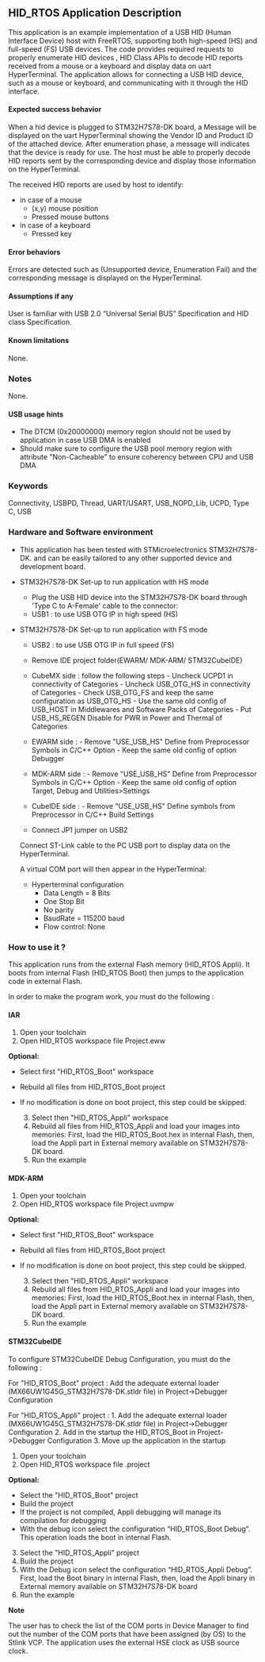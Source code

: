 ## <b>HID_RTOS Application Description</b>

This application is an example implementation of a USB HID (Human Interface Device) host with FreeRTOS, supporting both high-speed (HS) and full-speed (FS) USB devices.
The code provides required requests to properly enumerate HID devices , HID Class APIs to decode HID reports received from a mouse or a keyboard and display data on uart HyperTerminal.
The application allows for connecting a USB HID device, such as a mouse or keyboard, and communicating with it through the HID interface.

####  <b>Expected success behavior</b>

When a hid device is plugged to STM32H7S78-DK board, a Message will be displayed on the uart HyperTerminal showing the Vendor ID and Product ID of the attached device. After enumeration phase, a message will indicates that the device is ready for use. The host must be able to properly decode HID reports sent by the corresponding device and display those information on the HyperTerminal.

The received HID reports are used by host to identify:
- in case of a mouse
  - (x,y) mouse position
  - Pressed mouse buttons
- in case of a keyboard
  - Pressed key

#### <b>Error behaviors</b>

Errors are detected such as (Unsupported device, Enumeration Fail) and the corresponding message is displayed on the HyperTerminal.

#### <b>Assumptions if any</b>

User is familiar with USB 2.0 “Universal Serial BUS” Specification and HID class Specification.

#### <b>Known limitations</b>
None.

### <b>Notes</b>
None.

#### <b>USB usage hints</b>

- The DTCM (0x20000000) memory region should not be used by application in case USB DMA is enabled
- Should make sure to configure the USB pool memory region with attribute "Non-Cacheable" to ensure coherency between CPU and USB DMA

### <b>Keywords</b>

Connectivity, USBPD, Thread, UART/USART, USB_NOPD_Lib, UCPD, Type C, USB

### <b>Hardware and Software environment</b>

  - This application has been tested with STMicroelectronics STM32H7S78-DK. and can be easily tailored to any other supported device and development board.

- STM32H7S78-DK Set-up to run application with HS mode
    - Plug the USB HID device into the STM32H7S78-DK board through 'Type C  to A-Female' cable to the connector:
    - USB1 : to use USB OTG IP in high speed (HS)

- STM32H7S78-DK Set-up to run application with FS mode
    - USB2 : to use USB OTG IP in full speed (FS)
    - Remove IDE project folder(EWARM/ MDK-ARM/ STM32CubeIDE)
    - CubeMX side : follow the following steps
                  - Uncheck UCPD1 in connectivity of Categories
                  - Uncheck USB_OTG_HS in connectivity of Categories
                  - Check USB_OTG_FS and keep the same configuration as USB_OTG_HS
                  - Use the same old config of USB_HOST in Middlewares and Software Packs of Categories
                  - Put USB_HS_REGEN Disable for PWR in Power and Thermal of Categories
    - EWARM side : - Remove "USE_USB_HS" Define from Preprocessor Symbols in C/C++ Option
                   - Keep the same old config of option Debugger
    - MDK-ARM side : - Remove "USE_USB_HS" Define from Preprocessor Symbols in C/C++ Option
                     - Keep the same old config of option Target, Debug and Utilities>Settings
    - CubeIDE side : - Remove "USE_USB_HS" Define symbols from Preprocessor in C/C++ Build Settings

    - Connect JP1 jumper on USB2

    Connect ST-Link cable to the PC USB port to display data on the HyperTerminal.

    A virtual COM port will then appear in the HyperTerminal:
     - Hyperterminal configuration
       - Data Length = 8 Bits
       - One Stop Bit
       - No parity
       - BaudRate = 115200 baud
       - Flow control: None

### <b>How to use it ?</b>

This application runs from the external Flash memory (HID_RTOS Appli).
It boots from internal Flash (HID_RTOS Boot) then jumps to the application code in external Flash.

In order to make the program work, you must do the following :

#### <b>IAR</b>
  1. Open your toolchain
  2. Open HID_RTOS workspace file Project.eww

<b>Optional:</b>

- Select first "HID_RTOS_Boot" workspace
- Rebuild all files from HID_RTOS_Boot project
- If no modification is done on boot project, this step could be skipped.

  3. Select then "HID_RTOS_Appli" workspace
  4. Rebuild all files from HID_RTOS_Appli and load your images into memories: First, load the HID_RTOS_Boot.hex in internal Flash, then, load the Appli part in External memory available on STM32H7S78-DK board.
  5. Run the example

#### <b>MDK-ARM</b>
  1. Open your toolchain
  2. Open HID_RTOS workspace file Project.uvmpw

<b>Optional:</b>

- Select first "HID_RTOS_Boot" workspace
- Rebuild all files from HID_RTOS_Boot project
- If no modification is done on boot project, this step could be skipped.

  3. Select then "HID_RTOS_Appli" workspace
  4. Rebuild all files from HID_RTOS_Appli and load your images into memories: First, load the HID_RTOS_Boot.hex in internal Flash, then, load the Appli part in External memory available on STM32H7S78-DK board.
  5. Run the example


#### <b>STM32CubeIDE</b>
To configure STM32CubeIDE Debug Configuration, you must do the following :

For "HID_RTOS_Boot" project :
    Add the adequate external loader (MX66UW1G45G_STM32H7S78-DK.stldr file) in Project->Debugger Configuration

For "HID_RTOS_Appli" project :
    1. Add the adequate external loader (MX66UW1G45G_STM32H7S78-DK.stldr file) in Project->Debugger Configuration
    2. Add in the startup the HID_RTOS_Boot in Project->Debugger Configuration
    3. Move up the application in the startup

  1. Open your toolchain
  2. Open HID_RTOS workspace file .project

<b>Optional:</b>

- Select the "HID_RTOS_Boot" project
- Build the project
- If the project is not compiled, Appli debugging will manage its compilation for debugging
 - With the debug icon select the configuration “HID_RTOS_Boot Debug”.
   This operation loads the boot in internal Flash.

  3. Select the "HID_RTOS_Appli" project
  4. Build the project
  5. With the Debug icon select the configuration “HID_RTOS_Appli Debug”. First, load the Boot binary in internal Flash, then, load the Appli binary in External memory available on STM32H7S78-DK board
  6. Run the example

<b>Note</b>

The user has to check the list of the COM ports in Device Manager to find out the number of the COM ports that have been assigned (by OS) to the Stlink VCP.
The application uses the external HSE clock as USB source clock.

